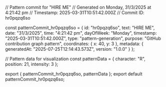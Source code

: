 // Pattern commit for "HIRE ME"
// Generated on Monday, 31/3/2025 at 4:21:42 pm
// Timestamp: 2025-03-31T10:51:42.000Z
// Commit ID: hr0pqzq6so

const patternCommit_hr0pqzq6so = {
  id: "hr0pqzq6so",
  text: "HIRE ME",
  date: "31/3/2025",
  time: "4:21:42 pm",
  dayOfWeek: "Monday",
  timestamp: "2025-03-31T10:51:42.000Z",
  type: "pattern-generation",
  purpose: "GitHub contribution graph pattern",
  coordinates: {
    x: 40,
    y: 3
  },
  metadata: {
    generatedAt: "2025-07-25T12:14:43.573Z",
    version: "1.0.0"
  }
};

// Pattern data for visualization
const patternData = {
  character: "R",
  position: 21,
  intensity: 3
};

export { patternCommit_hr0pqzq6so, patternData };
export default patternCommit_hr0pqzq6so;
